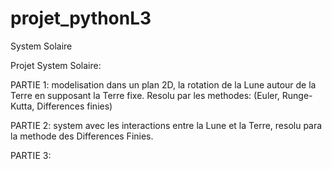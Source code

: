 # projet_pythonL3
System Solaire 

Projet System Solaire:

PARTIE 1: modelisation dans un plan 2D, la rotation de la Lune autour de la Terre en supposant la Terre fixe. 
Resolu par les methodes: (Euler, Runge-Kutta, Differences finies)

PARTIE 2: system avec les interactions entre la Lune et la Terre, resolu para la methode des Differences Finies.

PARTIE 3: 
